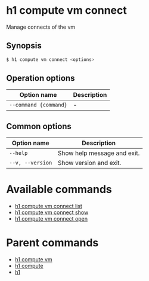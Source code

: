 
# h1 compute vm connect

Manage connects of the vm

## Synopsis

```bash
$ h1 compute vm connect <options>
```

## Operation options

| Option name               | Description |
| ------------------------- | ----------- |
| ```--command {command}``` | -           |

## Common options

| Option name          | Description                 |
| -------------------- | --------------------------- |
| ```--help```         | Show help message and exit. |
| ```--v, --version``` | Show version and exit.      |

# Available commands

* [h1 compute vm connect list](./list/README.md)
* [h1 compute vm connect show](./show/README.md)
* [h1 compute vm connect open](./open/README.md)

# Parent commands

* [h1 compute vm](./../README.md)
* [h1 compute](./../../README.md)
* [h1](./../../../README.md)
